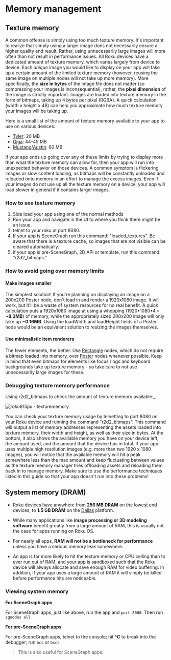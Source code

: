 Memory management
=================

Texture memory
--------------

A common offense is simply using too much texture memory. It's important to realize that simply using a larger image does not necessarily ensure a higher quality end result. Rather, using unnecessarily large images will more often than not result in performance issues. All Roku devices have a dedicated amount of texture memory, which varies largely from device to device. Each _unique_ image you would like to display on your app will take up a certain amount of the limited texture memory (however, reusing the same image on multiple nodes will not take up more memory). More specifically, the **size in bytes** of the image file does not matter (so compressing your images is inconsequential), rather, the **pixel dimension** of the image is strictly important. Images are loaded into texture memory in the form of bitmaps, taking up 4 bytes per pixel (RGBA). A quick calculation (width x height x 4B) can help you approximate how much texture memory your images will be taking up.

Here is a small list of the amount of texture memory available to your app to use on various devices:

*   [Tyler](/docs/specs/hardware.md#roku-models-and-features): 20 MB
*   [Giga](/docs/specs/hardware.md#roku-models-and-features): 44-45 MB
*   [Mustang/Austin](/docs/specs/hardware.md#roku-models-and-features): 60 MB

If your app ends up going over any of these limits by trying to display more than what the texture memory can allow for, then your app will run into unexpected behavior on those devices. A common symptom is flickering images or slow content loading, as bitmaps will be constantly unloaded and reloaded onto memory in an effort to manage the excess images. Even if your images do not use up all the texture memory on a device, your app will load slower in general if it contains larger images.

### How to see texture memory

1.  Side load your app using one of the normal methods
2.  Run your app and navigate in the UI to where you think there might be an issue.
3.  telnet to your roku at port 8080.
4.  If your app is SceneGraph run this command: "loaded\_textures". Be aware that there is a texture cache, so images that are not visible can be cleared automatically.
5.  if your app is pre-SceneGraph, 2D API or template, run this command: "r2d2\_bitmaps."

### How to avoid going over memory limits

#### Make images smaller

The simplest solution! If you're planning on displaying an image on a 200x200 Poster node, don't load in and render a 1920x1080 image. It will work, but it'll be a waste of system resources for no real benefit. A quick calculation puts a 1920x1080 image at using a whopping (1920•1080•4 = **~8.3MB**) of memory, while the appropriately sized 200x200 image will only take up **~0.16MB**. Using the loadWidth and loadHeight fields of a Poster node would be an equivalent solution to resizing the images themselves.

#### Use minimalistic item renderers

The fewer elements, the better. Use [Rectangle](/docs/references/scenegraph/renderable-nodes/rectangle.md) nodes, which do not require a bitmap loaded into memory, over [Poster](/docs/references/scenegraph/renderable-nodes/poster.md) nodes whenever possible. Keep in mind that even bitmaps for elements like focus rings and keyboard backgrounds take up texture memory - so take care to not use unnecessarily large images for these.

### Debugging texture memory performance

Using r2d2_bitmaps to check the amount of texture memory available:_

![roku815px - texturememory](https://image.roku.com/ZHZscHItMTc2/texturememory.png "texturememory")

You can check your texture memory usage by telnetting to port 8080 on your Roku device and running the command “r2d2\_bitmaps”. This command will output a list of memory addresses representing the assets loaded into texture memory, their width and height, as well as their size in bytes. At the bottom, it also shows the available memory you have on your device left, the amount used, and the amount that the device has in total. If your app uses multiple high resolution images (e.g. more than two 1920 x 1080 images), you will notice that the available memory will hit a peak somewhere less than the max amount and keep fluctuating between values as the texture memory manager tries offloading assets and reloading them back in to manage memory. Make sure to use the performance techniques listed in this guide so that your app doesn't run into these problems!

System memory (DRAM)
--------------------

*   Roku devices have anywhere from **256 MB DRAM** on the lowest end devices, to **1.5 GB DRAM** on the [Dallas](/docs/specs/hardware.md#roku-models-and-features) platform.
    
*   While many applications like **image processing or 3D modeling software** benefit greatly from a large amount of RAM, this is usually not the case for apps running on Roku OS.
    
*   For nearly all apps, **RAM will not be a bottleneck for performance** unless you have a serious memory leak somewhere.
    
*   An app is far more likely to hit the texture memory or CPU ceiling than to ever run out of RAM, and your app is sandboxed such that the Roku device will always allocate and save enough RAM for video buffering. In addition, if your app uses a large amount of RAM it will simply be killed before performance hits are noticeable.
    

### Viewing system memory

**For SceneGraph apps**

For SceneGraph apps, just like above, run the app and `port 8080`. Then run `sgnodes all`

**For pre-SceneGraph apps**

For pre-SceneGraph apps, telnet to the console; hit **^C** to break into the debugger; run `bcs` or `bscs`

> This is also useful for SceneGraph apps.
